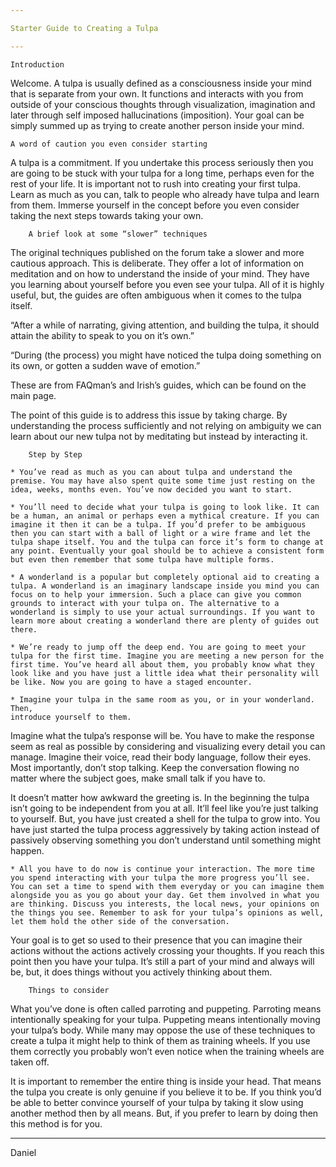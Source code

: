 ```yaml
---

Starter Guide to Creating a Tulpa

---
```


	Introduction

Welcome. A tulpa is usually defined as a consciousness inside your mind that is separate from your own. It functions and interacts with you from outside of your conscious thoughts through visualization, imagination and later through self imposed hallucinations (imposition). Your goal can be simply summed up as trying to create another person inside your mind.

	A word of caution you even consider starting

A tulpa is a commitment. If you undertake this process seriously then you are going to be stuck with your tulpa for a long time, perhaps even for the rest of your life. It is important not to rush into creating your first tulpa. Learn as much as you can, talk to people who already have tulpa and learn from them. Immerse yourself in the concept before you even consider taking the next steps towards taking your own.

		A brief look at some “slower” techniques

The original techniques published on the forum take a slower and more cautious approach. This is deliberate. They offer a lot of information on meditation and on how to understand the inside of your mind. They have you learning about yourself before you even see your tulpa. All of it is highly useful, but, the guides are often ambiguous when it comes to the tulpa itself.

“After a while of narrating, giving attention, and building the tulpa, it should attain the ability to speak to you on it’s own.”

“During (the process) you might have noticed the tulpa doing something on its own, or gotten a sudden wave of emotion.”

These are from FAQman’s and Irish’s guides, which can be found on the main page.

The point of this guide is to address this issue by taking charge. By understanding the process sufficiently and not relying on ambiguity we can learn about our new tulpa not by meditating but instead by interacting it.

		Step by Step

    * You’ve read as much as you can about tulpa and understand the premise. You may have also spent quite some time just resting on the idea, weeks, months even. You’ve now decided you want to start.

    * You’ll need to decide what your tulpa is going to look like. It can be a human, an animal or perhaps even a mythical creature. If you can imagine it then it can be a tulpa. If you’d prefer to be ambiguous then you can start with a ball of light or a wire frame and let the tulpa shape itself. You and the tulpa can force it’s form to change at any point. Eventually your goal should be to achieve a consistent form but even then remember that some tulpa have multiple forms.

    * A wonderland is a popular but completely optional aid to creating a tulpa. A wonderland is an imaginary landscape inside you mind you can focus on to help your immersion. Such a place can give you common grounds to interact with your tulpa on. The alternative to a wonderland is simply to use your actual surroundings. If you want to learn more about creating a wonderland there are plenty of guides out there.

    * We’re ready to jump off the deep end. You are going to meet your tulpa for the first time. Imagine you are meeting a new person for the first time. You’ve heard all about them, you probably know what they look like and you have just a little idea what their personality will be like. Now you are going to have a staged encounter.

    * Imagine your tulpa in the same room as you, or in your wonderland. Then,
    introduce yourself to them.

Imagine what the tulpa’s response will be. You have to make the response seem as real as possible by considering and visualizing every detail you can manage. Imagine their voice, read their body language, follow their eyes. Most importantly, don’t stop talking. Keep the conversation flowing no matter where the subject goes, make small talk if you have to.

It doesn’t matter how awkward the greeting is. In the beginning the tulpa isn’t going to be independent from you at all. It’ll feel like you’re just talking to yourself. But, you have just created a shell for the tulpa to grow into. You have just started the tulpa process aggressively by taking action instead of passively observing something you don’t understand until something might happen.

    * All you have to do now is continue your interaction. The more time you spend interacting with your tulpa the more progress you’ll see. You can set a time to spend with them everyday or you can imagine them alongside you as you go about your day. Get them involved in what you are thinking. Discuss you interests, the local news, your opinions on the things you see. Remember to ask for your tulpa’s opinions as well, let them hold the other side of the conversation.

Your goal is to get so used to their presence that you can imagine their actions without the actions actively crossing your thoughts. If you reach this point then you have your tulpa. It’s still a part of your mind and always will be, but, it does things without you actively thinking about them.

		Things to consider

What you’ve done is often called parroting and puppeting. Parroting means intentionally speaking for your tulpa. Puppeting means intentionally moving your tulpa’s body. While many may oppose the use of these techniques to create a tulpa it might help to think of them as training wheels. If you use them correctly you probably won’t even notice when the training wheels are taken off.

It is important to remember the entire thing is inside your head. That means the tulpa you create is only genuine if you believe it to be. If you think you’d be able to better convince yourself of your tulpa by taking it slow using another method then by all means. But, if you prefer to learn by doing then this method is for you.

---

Daniel